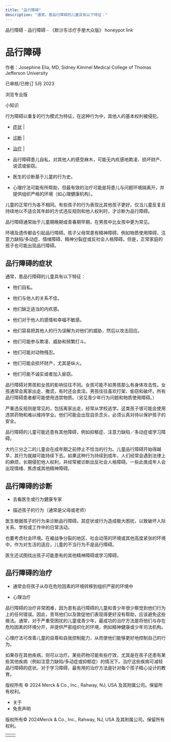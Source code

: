 ```yaml
---
title: "品行障碍"
description: "通常，患品行障碍的儿童具有以下特征："
---
```


﻿品行障碍 \- 品行障碍 \- 《默沙东诊疗手册大众版》 honeypot link

# 品行障碍

作者：Josephine Elia, MD, Sidney Kimmel Medical College of Thomas Jefferson
University

已审核/已修订 5月 2023

浏览专业版

小知识

行为障碍以重复的行为模式为特征，在这种行为中，其他人的基本权利被侵犯。

- [症状](#症状_v42592318_zh) \|
- [诊断](#诊断_v42592351_zh) \|
- [治疗](#治疗_v42592359_zh) \|

- 品行障碍患儿自私，对其他人的感受麻木，可能无内疚感地欺凌、损坏财产、说谎或偷窃。

- 医生的诊断基于儿童的行为史。

- 心理疗法可能有所帮助，但最有效的治疗可能是将患儿与问题环境隔离开，并提供组织严格的环境（如心理健康机构）。


儿童的正常行为各不相同。有些孩子的行为表现比其他孩子更好。仅当儿童反复且持续地以不适合其年龄的方式违反规则和他人权利时，才诊断为品行障碍。

品行障碍通常始于儿童期晚期或青春期早期，在男孩中比女孩中更为常见。

环境及遗传都会引起品行障碍。孩子父母常患有精神障碍，例如物质使用障碍、注意力缺陷/多动症、情绪障碍、精神分裂症或反社会人格障碍。但是，正常家庭的孩子也可能出现品行障碍。

## 品行障碍的症状

通常，患品行障碍的儿童具有以下特征：

- 他们自私。

- 他们与他人的关系不佳。

- 他们缺乏适当的内疚感。

- 他们对于他人的感情和幸福不敏感。

- 他们容易把其他人的行为误解为对他们的威胁，然后以攻击回应。

- 他们可能参与欺凌、威胁和频繁打斗。

- 他们可能对动物残忍。

- 他们可能会损坏财产，尤其是纵火。

- 他们可能不诚实或者加入偷窃。


品行障碍对男孩和女孩的影响往往不同。女孩可能不如男孩那么有身体攻击性。女孩通常会离家出走、撒谎，有时还会卖淫。男孩往往喜欢打架、偷窃和破坏。所有品行障碍患者都可能使用违禁物质。（另见青少年行为问题和物质使用障碍。）

严重违反规则是常见的，包括离家出走，经常从学校逃学。这类孩子很可能会使用违禁药物和难以维持学业。他们可能会出现自杀念头，必须认真对待以保护孩子的安全。

品行障碍的儿童可能还患有其他障碍，例如抑郁症、注意力缺陷／多动症或学习障碍。

大约三分之二的儿童会在成年期之前停止不恰当的行为。儿童品行障碍开始得越早，其行为就越可能持续下去。如果这种行为持续到成年，人们经常会遇到法律上的麻烦，长期侵犯他人权利，并经常被诊断出反社会人格障碍。一些此类成年人会出现情绪、焦虑或其他精神障碍。

## 品行障碍的诊断

- 去看医生或行为健康专家

- 描述孩子的行为（通常是父母或老师）


医生根据孩子的行为来诊断品行障碍。其症状或行为造成极大困扰，以致破坏人际关系、学校或工作中的日常活动。

也要考虑社会环境。在被战争分裂的地区、社会动荡的环境或其他高度紧张的环境中，作为对生活的适应，儿童的不当行为不是品行障碍。

医生还试图找出孩子可能患有的其他精神障碍或学习障碍。

## 品行障碍的治疗

- 通常会将孩子从存在危险因素的环境转移到组织严密的环境中

- 心理治疗


品行障碍的治疗非常困难，因为患有品行障碍的儿童和青少年很少察觉到他们行为上的任何错误。因此，责骂他们以及敦促他们表现得更好没有帮助，应该避免这些做法。通常，对于严重受困扰的儿童或青少年，最成功的治疗方法是将他们与存在危险因素的环境分开，并提供严密组织化的环境，例如精神健康或少年司法机构。

心理疗法可改善儿童的自尊和自我控制能力，从而使他们能够更好地控制自己的行为。

如果存在其他疾病，则可以治疗。某些药物可能有些疗效，尤其是在孩子还患有某些其他疾病（例如注意力缺陷/多动症或抑郁症）的情况下。治疗这些疾病可减轻品行障碍的症状。对于学习障碍，最有用的治疗方法是针对每个孩子精心设计的教育。



版权所有 © 2024
Merck & Co., Inc., Rahway, NJ, USA 及其附属公司。保留所有权利。

- 关于
- 免责声明

版权所有© 2024Merck & Co., Inc., Rahway, NJ, USA 及其附属公司。保留所有权利。

|     |     |
| --- | --- |
|  |  |
